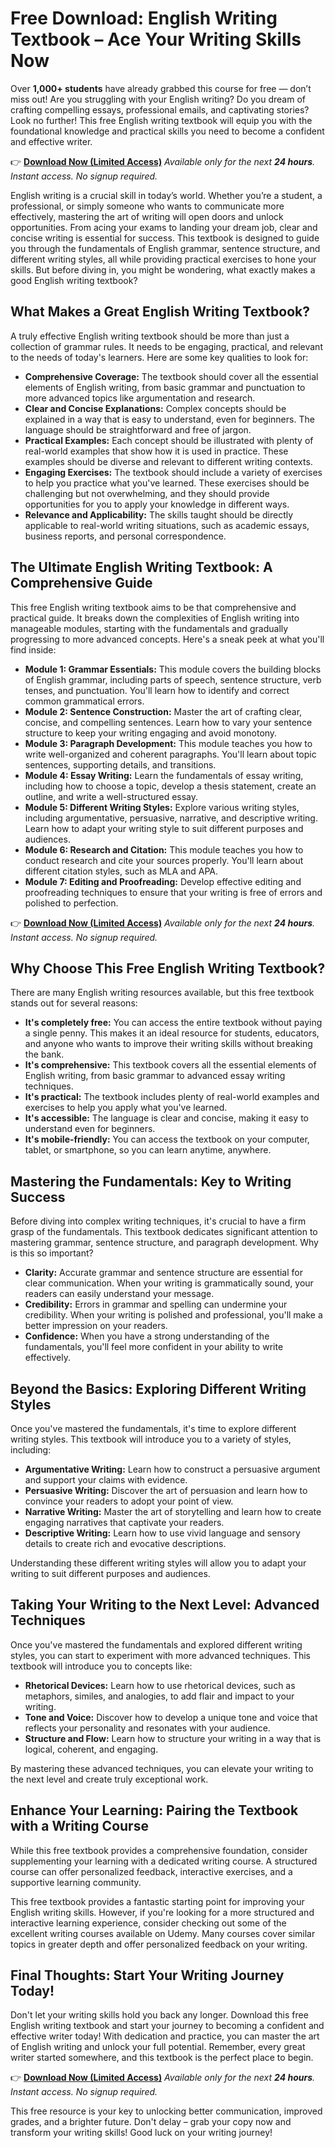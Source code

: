 # Free Download: English Writing Textbook – Ace Your Writing Skills Now

Over **1,000+ students** have already grabbed this course for free — don’t miss out!
Are you struggling with your English writing? Do you dream of crafting compelling essays, professional emails, and captivating stories? Look no further! This free English writing textbook will equip you with the foundational knowledge and practical skills you need to become a confident and effective writer.

👉 [**Download Now (Limited Access)**](https://udemywork.com/english-writing-textbook)
_Available only for the next **24 hours**. Instant access. No signup required._

English writing is a crucial skill in today’s world. Whether you’re a student, a professional, or simply someone who wants to communicate more effectively, mastering the art of writing will open doors and unlock opportunities. From acing your exams to landing your dream job, clear and concise writing is essential for success. This textbook is designed to guide you through the fundamentals of English grammar, sentence structure, and different writing styles, all while providing practical exercises to hone your skills. But before diving in, you might be wondering, what exactly makes a good English writing textbook?

## What Makes a Great English Writing Textbook?

A truly effective English writing textbook should be more than just a collection of grammar rules. It needs to be engaging, practical, and relevant to the needs of today's learners. Here are some key qualities to look for:

*   **Comprehensive Coverage:** The textbook should cover all the essential elements of English writing, from basic grammar and punctuation to more advanced topics like argumentation and research.
*   **Clear and Concise Explanations:** Complex concepts should be explained in a way that is easy to understand, even for beginners. The language should be straightforward and free of jargon.
*   **Practical Examples:** Each concept should be illustrated with plenty of real-world examples that show how it is used in practice. These examples should be diverse and relevant to different writing contexts.
*   **Engaging Exercises:** The textbook should include a variety of exercises to help you practice what you've learned. These exercises should be challenging but not overwhelming, and they should provide opportunities for you to apply your knowledge in different ways.
*   **Relevance and Applicability:** The skills taught should be directly applicable to real-world writing situations, such as academic essays, business reports, and personal correspondence.

## The Ultimate English Writing Textbook: A Comprehensive Guide

This free English writing textbook aims to be that comprehensive and practical guide. It breaks down the complexities of English writing into manageable modules, starting with the fundamentals and gradually progressing to more advanced concepts. Here's a sneak peek at what you'll find inside:

*   **Module 1: Grammar Essentials:** This module covers the building blocks of English grammar, including parts of speech, sentence structure, verb tenses, and punctuation. You'll learn how to identify and correct common grammatical errors.
*   **Module 2: Sentence Construction:** Master the art of crafting clear, concise, and compelling sentences. Learn how to vary your sentence structure to keep your writing engaging and avoid monotony.
*   **Module 3: Paragraph Development:** This module teaches you how to write well-organized and coherent paragraphs. You'll learn about topic sentences, supporting details, and transitions.
*   **Module 4: Essay Writing:** Learn the fundamentals of essay writing, including how to choose a topic, develop a thesis statement, create an outline, and write a well-structured essay.
*   **Module 5: Different Writing Styles:** Explore various writing styles, including argumentative, persuasive, narrative, and descriptive writing. Learn how to adapt your writing style to suit different purposes and audiences.
*   **Module 6: Research and Citation:** This module teaches you how to conduct research and cite your sources properly. You'll learn about different citation styles, such as MLA and APA.
*   **Module 7: Editing and Proofreading:** Develop effective editing and proofreading techniques to ensure that your writing is free of errors and polished to perfection.

👉 [**Download Now (Limited Access)**](https://udemywork.com/english-writing-textbook)
_Available only for the next **24 hours**. Instant access. No signup required._

## Why Choose This Free English Writing Textbook?

There are many English writing resources available, but this free textbook stands out for several reasons:

*   **It's completely free:** You can access the entire textbook without paying a single penny. This makes it an ideal resource for students, educators, and anyone who wants to improve their writing skills without breaking the bank.
*   **It's comprehensive:** This textbook covers all the essential elements of English writing, from basic grammar to advanced essay writing techniques.
*   **It's practical:** The textbook includes plenty of real-world examples and exercises to help you apply what you've learned.
*   **It's accessible:** The language is clear and concise, making it easy to understand even for beginners.
*   **It's mobile-friendly:** You can access the textbook on your computer, tablet, or smartphone, so you can learn anytime, anywhere.

## Mastering the Fundamentals: Key to Writing Success

Before diving into complex writing techniques, it's crucial to have a firm grasp of the fundamentals. This textbook dedicates significant attention to mastering grammar, sentence structure, and paragraph development. Why is this so important?

*   **Clarity:** Accurate grammar and sentence structure are essential for clear communication. When your writing is grammatically sound, your readers can easily understand your message.
*   **Credibility:** Errors in grammar and spelling can undermine your credibility. When your writing is polished and professional, you'll make a better impression on your readers.
*   **Confidence:** When you have a strong understanding of the fundamentals, you'll feel more confident in your ability to write effectively.

## Beyond the Basics: Exploring Different Writing Styles

Once you've mastered the fundamentals, it's time to explore different writing styles. This textbook will introduce you to a variety of styles, including:

*   **Argumentative Writing:** Learn how to construct a persuasive argument and support your claims with evidence.
*   **Persuasive Writing:** Discover the art of persuasion and learn how to convince your readers to adopt your point of view.
*   **Narrative Writing:** Master the art of storytelling and learn how to create engaging narratives that captivate your readers.
*   **Descriptive Writing:** Learn how to use vivid language and sensory details to create rich and evocative descriptions.

Understanding these different writing styles will allow you to adapt your writing to suit different purposes and audiences.

## Taking Your Writing to the Next Level: Advanced Techniques

Once you've mastered the fundamentals and explored different writing styles, you can start to experiment with more advanced techniques. This textbook will introduce you to concepts like:

*   **Rhetorical Devices:** Learn how to use rhetorical devices, such as metaphors, similes, and analogies, to add flair and impact to your writing.
*   **Tone and Voice:** Discover how to develop a unique tone and voice that reflects your personality and resonates with your audience.
*   **Structure and Flow:** Learn how to structure your writing in a way that is logical, coherent, and engaging.

By mastering these advanced techniques, you can elevate your writing to the next level and create truly exceptional work.

## Enhance Your Learning: Pairing the Textbook with a Writing Course

While this free textbook provides a comprehensive foundation, consider supplementing your learning with a dedicated writing course. A structured course can offer personalized feedback, interactive exercises, and a supportive learning community.

This free textbook provides a fantastic starting point for improving your English writing skills. However, if you're looking for a more structured and interactive learning experience, consider checking out some of the excellent writing courses available on Udemy. Many courses cover similar topics in greater depth and offer personalized feedback on your writing.

## Final Thoughts: Start Your Writing Journey Today!

Don't let your writing skills hold you back any longer. Download this free English writing textbook and start your journey to becoming a confident and effective writer today! With dedication and practice, you can master the art of English writing and unlock your full potential. Remember, every great writer started somewhere, and this textbook is the perfect place to begin.

👉 [**Download Now (Limited Access)**](https://udemywork.com/english-writing-textbook)
_Available only for the next **24 hours**. Instant access. No signup required._

This free resource is your key to unlocking better communication, improved grades, and a brighter future. Don't delay – grab your copy now and transform your writing skills! Good luck on your writing journey!
